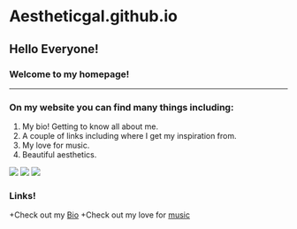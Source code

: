 # Aestheticgal.github.io
## Hello Everyone!
### Welcome to my homepage!
 ---
### On my website you can find many things including:
1. My bio! Getting to know all about me.
1. A couple of links including where I get my inspiration from.
1. My love for music.
1. Beautiful aesthetics.

![](https://i.pinimg.com/originals/f4/d2/4c/f4d24cf63fde248a0e26dab51785384c.png)
![](https://i.pinimg.com/originals/8b/c9/1e/8bc91e568acaaecfdf39e402c7513ee1.png)
![](https://i.pinimg.com/originals/3d/82/0f/3d820fc87701b52bde72c9c2e2adcb8d.jpg)

### Links!
+Check out my [Bio](bio) 
+Check out my love for [music](topic)
